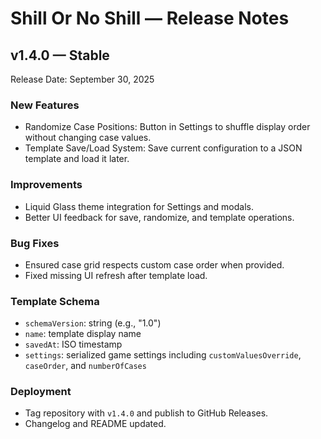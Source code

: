 # Shill Or No Shill — Release Notes

## v1.4.0 — Stable
Release Date: September 30, 2025

### New Features
- Randomize Case Positions: Button in Settings to shuffle display order without changing case values.
- Template Save/Load System: Save current configuration to a JSON template and load it later.

### Improvements
- Liquid Glass theme integration for Settings and modals.
- Better UI feedback for save, randomize, and template operations.

### Bug Fixes
- Ensured case grid respects custom case order when provided.
- Fixed missing UI refresh after template load.

### Template Schema
- `schemaVersion`: string (e.g., "1.0")
- `name`: template display name
- `savedAt`: ISO timestamp
- `settings`: serialized game settings including `customValuesOverride`, `caseOrder`, and `numberOfCases`

### Deployment
- Tag repository with `v1.4.0` and publish to GitHub Releases.
- Changelog and README updated.
